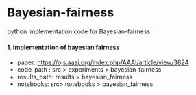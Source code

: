 # Bayesian-fairness
python implementation code for Bayesian-fairness

#### 1. implementation of bayesian fairness
* paper: https://ojs.aaai.org/index.php/AAAI/article/view/3824  
* code_path :  src > experiments > bayesian_fairness  
* results_path: results > bayesian_fairness
* notebooks: src> notebooks > bayesian_fairness